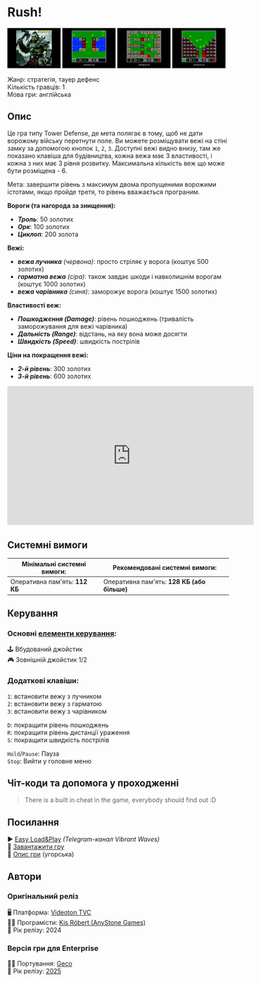 # Rush!

<img src="screenshots/scrn_rush_01.png" width="24%"> 
<img src="screenshots/scrn_rush_02.png" width="24%"> 
<img src="screenshots/scrn_rush_03.png" width="24%"> 
<img src="screenshots/scrn_rush_04.png" width="24%">

Жанр: стратегія, тауер дефенс  
Кількість гравців: 1  
Мова гри: англійська  


## Опис

Це гра типу Tower Defense, де мета полягає в тому, щоб не дати ворожому війську перетнути поле.
Ви можете розміщувати вежі на стіні замку за допомогою кнопок `1`, `2`, `3`.
Доступні вежі видно внизу, там же показано клавіша для будівництва, кожна вежа має 3 властивості, і кожна з них має 3 рівня розвитку. Максимальна кількість веж що може бути розміщена - 6.

Мета: завершити рівень з максимум двома пропущеними ворожими істотами, якщо пройде третя, то рівень вважається програним.

**Вороги (та нагорода за знищення):**
- ***Троль***: 50 золотих  
- ***Орк***: 100 золотих  
- ***Циклоп***: 200 золота  

**Вежі:**
- ***вежа лучника** (червона)*: просто стріляє у ворога (коштує 500 золотих)  
- ***гарматна вежа** (сіра)*: також завдає шкоди і навколишнім ворогам (коштує 1000 золотих)  
- ***вежа чарівника** (синя)*: заморожує ворога (коштує 1500 золотих)  

**Властивості веж:**
- ***Пошкодження (Damage)***: рівень пошкоджень (тривалість заморожування для вежі чарівника)  
- ***Дальність (Range)***: відстань, на яку вона може досягти
- ***Швидкість (Speed)***: швидкість пострілів  

**Ціни на покращення вежі:**
- ***2-й рівень***: 300 золотих
- ***3-й рівень***: 600 золотих

<iframe width="560" height="315" src="https://www.youtube.com/embed/cSt4xLlUJV4" title="YouTube video player" frameborder="0" allowfullscreen></iframe>

## Системні вимоги

|Мінімальні системні вимоги:|Рекомендовані системні вимоги:|
|---------------------------|------------------------------|
|Оперативна пам'ять: **112 КБ**|Оперативна пам'ять: **128 КБ (або більше)**|  

## Керування

### Основні [елементи керування](../controllers.md):
🕹 Вбудований джойстик  
🎮 Зовнішній джойстик 1/2

### Додаткові клавіши:
`1`: встановити вежу з лучником  
`2`: встановити вежу з гарматою  
`3`: встановити вежу з чарівником  

`D`: покращити рівень пошкоджень  
`R`: покращити рівень дистанції ураження  
`S`: покращити швидкість пострілів  

`Hold`/`Pause`: Пауза  
`Stop`: Вийти у головне меню  

## Чіт-коди та допомога у проходженні

> There is a built in cheat in the game, everybody should find out :D

## Посилання

▶ [Easy Load&Play](https://t.me/EP128k_Load_n_Play/915) *(Telegram-канал Vibrant Waves)*  
💾 [Завантажити гру](https://downloads.anystone.games/rush-enterprise-com)  
📃 [Опис гри](http://www.ep128.hu/Ep_Games/Leiras/Rush.htm) (угорська)  

## Автори
### Оригінальний реліз
🖥 Платформа: [Videoton TVC](http://tvc.hu/html/k.html)  
👨‍💻 Програмісти: [Kis Róbert (AnyStone Games)](../../community/anystone.md)  
📅 Рік релізу: 2024  

### Версія гри для Enterprise
👨‍💻 Портування: [Geco](../../community/geco.md)  
📅 Рік релізу: [2025](../release_years/2025.md)  